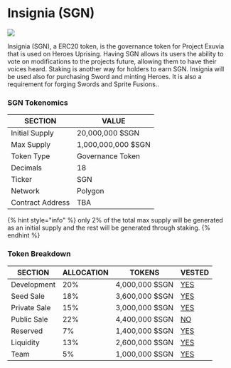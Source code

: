 # Insignia (SGN)

![](../../.gitbook/assets/273924197\_241463344753943\_7662091046184021214\_n.png)

Insignia (SGN), a ERC20 token, is the governance token for Project Exuvia that is used on Heroes Uprising. Having SGN allows its users the ability to vote on modifications to the projects future, allowing them to have their voices heard. Staking is another way for holders to earn SGN. Insignia will be used also for purchasing Sword and minting Heroes. It is also a requirement for forging Swords and Sprite Fusions..

### SGN Tokenomics

| SECTION          | VALUE              |
| ---------------- | ------------------ |
| Initial Supply   | 20,000,000 $SGN    |
| Max Supply       | 1,000,000,000 $SGN |
| Token Type       | Governance Token   |
| Decimals         | 18                 |
| Ticker           | SGN                |
| Network          | Polygon            |
| Contract Address | TBA                |

{% hint style="info" %}
only 2% of the total max supply will be generated as an initial supply and the rest will be generated through staking.
{% endhint %}

### Token Breakdown

| SECTION      | ALLOCATION | TOKENS         | VESTED                                                                                     |
| ------------ | ---------- | -------------- | ------------------------------------------------------------------------------------------ |
| Development  | 20%        | 4,000,000 $SGN | [YES](https://docs.heroesuprising.com/tokens-and-funds-information/token-release-schedule) |
| Seed Sale    | 18%        | 3,600,000 $SGN | [YES](https://docs.heroesuprising.com/tokens-and-funds-information/token-release-schedule) |
| Private Sale | 15%        | 3,000,000 $SGN | [YES](https://docs.heroesuprising.com/tokens-and-funds-information/token-release-schedule) |
| Public Sale  | 22%        | 4,400,000 $SGN | [NO](https://docs.heroesuprising.com/tokens-and-funds-information/token-release-schedule)  |
| Reserved     | 7%         | 1,400,000 $SGN | [YES](https://docs.heroesuprising.com/tokens-and-funds-information/token-release-schedule) |
| Liquidity    | 13%        | 2,600,000 $SGN | [YES](https://docs.heroesuprising.com/tokens-and-funds-information/token-release-schedule) |
| Team         | 5%         | 1,000,000 $SGN | [YES](https://docs.heroesuprising.com/tokens-and-funds-information/token-release-schedule) |
